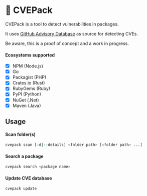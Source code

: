 # :space_invader: CVEPack

CVEPack is a tool to detect vulnerabilities in packages. 

It uses [GitHub Advisory Database](https://github.com/github/advisory-database) as source for detecting CVEs.

Be aware, this is a proof of concept and a work in progress.

#### Ecosystems supported

- [x] NPM (Node.js)
- [x] Go
- [x] Packagist (PHP)
- [x] Crates.io (Rust)
- [x] RubyGems (Ruby)
- [x] PyPI (Python)
- [x] NuGet (.Net)
- [x] Maven (Java)

## Usage

#### Scan folder(s)

```bash
cvepack scan [-d|--details] <folder path> [<folder path> ...]
```

#### Search a package

```bash
cvepack search <package name>
```

#### Update CVE database

```bash
cvepack update
```